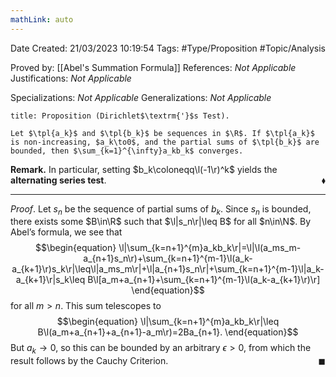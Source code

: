 ```yaml
---
mathLink: auto
---
```


<div class="topSpace"></div>

Date Created: 21/03/2023 10:19:54
Tags: #Type/Proposition #Topic/Analysis

Proved by: [[Abel's Summation Formula]]
References: _Not Applicable_
Justifications: _Not Applicable_

Specializations: _Not Applicable_
Generalizations: _Not Applicable_

``` ad-Proposition
title: Proposition (Dirichlet$\textrm{'}$s Test).

Let $\tpl{a_k}$ and $\tpl{b_k}$ be sequences in $\R$. If $\tpl{a_k}$ is non-increasing, $a_k\to0$, and the partial sums of $\tpl{b_k}$ are bounded, then $\sum_{k=1}^{\infty}a_kb_k$ converges.

```

**Remark.** In particular, setting $b_k\coloneqq\l(-1\r)^k$ yields the **alternating series test**.<span style="float:right;">$\blacklozenge$</span>

---

_Proof_. Let $s_n$ be the sequence of partial sums of $b_k$. Since $s_n$ is bounded, there exists some $B\in\R$ such that $\l|s_n\r|\leq B$ for all $n\in\N$. By Abel$\textrm{'}$s formula, we see that
$$\begin{equation}
    \l|\sum_{k=n+1}^{m}a_kb_k\r|=\l|\l(a_ms_m-a_{n+1}s_n\r)+\sum_{k=n+1}^{m-1}\l(a_k-a_{k+1}\r)s_k\r|\leq\l|a_ms_m\r|+\l|a_{n+1}s_n\r|+\sum_{k=n+1}^{m-1}\l|a_k-a_{k+1}\r|s_k\leq B\l[a_m+a_{n+1}+\sum_{k=n+1}^{m-1}\l(a_k-a_{k+1}\r)\r]
\end{equation}$$
for all $m>n$. This sum telescopes to
$$\begin{equation}
    \l|\sum_{k=n+1}^{m}a_kb_k\r|\leq B\l(a_m+a_{n+1}+a_{n+1}-a_m\r)=2Ba_{n+1}.
\end{equation}$$
But $a_k\to0$, so this can be bounded by an arbitrary $\epsilon>0$, from which the result follows by the Cauchy Criterion.<span style="float:right;">$\blacksquare$</span>
